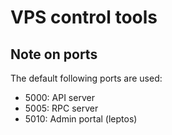 # VPS control tools

## Note on ports

The default following ports are used:

- 5000: API server
- 5005: RPC server
- 5010: Admin portal (leptos)
